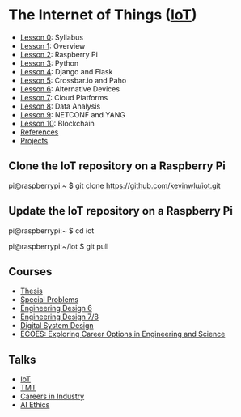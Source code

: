 # The Internet of Things (<a href="https://sites.google.com/view/ece629" target="_blank">IoT</a>)

* <a href="https://goo.gl/Ga1wxY" target="_blank">Lesson 0</a>: Syllabus
* <a href="https://goo.gl/4aXo9L" target="_blank">Lesson 1</a>: Overview
* <a href="https://goo.gl/hRoMYW" target="_blank">Lesson 2</a>: Raspberry Pi
* <a href="https://goo.gl/F0H9jW" target="_blank">Lesson 3</a>: Python
* <a href="https://goo.gl/bhktY0" target="_blank">Lesson 4</a>: Django and Flask
* <a href="https://goo.gl/shPybk" target="_blank">Lesson 5</a>: Crossbar.io and Paho
* <a href="https://goo.gl/KDtocJ" target="_blank">Lesson 6</a>: Alternative Devices
* <a href="https://goo.gl/6BsKOa" target="_blank">Lesson 7</a>: Cloud Platforms
* <a href="https://goo.gl/ibFiqR" target="_blank">Lesson 8</a>: Data Analysis
* <a href="https://goo.gl/RIzzfl" target="_blank">Lesson 9</a>: NETCONF and YANG
* <a href="https://docs.google.com/presentation/d/1t4YSlCzr2ADTV10dcQIOL0OybbGUu3zZ5oSJCcsuX-0" target="_blank">Lesson 10</a>: Blockchain
* <a href="http://www.hands-on-books-series.com" target="_blank">References</a>
* <a href="https://github.com/kevinwlu/iot/tree/master/projects" target="_blank">Projects</a>

## Clone the IoT repository on a Raspberry Pi

pi@raspberrypi:~ $ git clone https://github.com/kevinwlu/iot.git

## Update the IoT repository on a Raspberry Pi

pi@raspberrypi:~ $ cd iot

pi@raspberrypi:~/iot $ git pull

## Courses

* <a href="https://sites.google.com/view/ece900" target="_blank">Thesis</a>
* <a href="https://sites.google.com/view/ece800" target="_blank">Special Problems</a>
* <a href="https://sites.google.com/view/ece322" target="_blank">Engineering Design 6</a>
* <a href="https://sites.google.com/view/ece423" target="_blank">Engineering Design 7/8</a>
* <a href="https://sites.google.com/view/ece487" target="_blank">Digital System Design</a>
* <a href="https://sites.google.com/view/ece-ecoes" target="_blank">ECOES: Exploring Career Options in Engineering and Science</a>

## Talks

* <a href="https://goo.gl/6EWVZb" target="_blank">IoT</a>
* <a href="https://goo.gl/5wH7D7" target="_blank">TMT</a>
* <a href="https://tinyurl.com/IndustryCareers" target="_blank">Careers in Industry</a>
* <a href="https://tinyurl.com/y33xabn3" target="_blank">AI Ethics</a>
